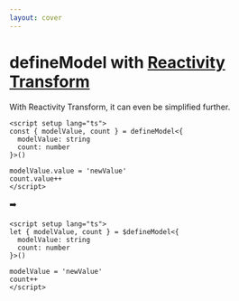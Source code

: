 ```yaml
---
layout: cover
---
```


<div h-full flex="~ col">
<h1 class="!text-10">
<VueMacrosTitle inline font-mono>defineModel</VueMacrosTitle> with <a text-green href="https://vuejs.org/guide/extras/reactivity-transform.html#destructuring-with" target="_blank"><VueTitle inline>Reactivity Transform</VueTitle></a>
</h1>

<p class="!opacity-80">
With Reactivity Transform, it can even be simplified further.
</p>

<div w-full flex="~ row gap-5 1" items-center>
  <div flex="1">

```vue {7-8}
<script setup lang="ts">
const { modelValue, count } = defineModel<{
  modelValue: string
  count: number
}>()

modelValue.value = 'newValue'
count.value++
</script>
```

  </div>

  <div v-click>➡️</div>

  <div v-after flex="1">

```vue {7-8}
<script setup lang="ts">
let { modelValue, count } = $defineModel<{
  modelValue: string
  count: number
}>()

modelValue = 'newValue'
count++
</script>
```

  </div>
</div>
</div>

